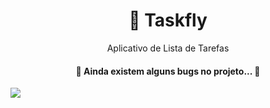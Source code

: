 <h1 align="center">📌 Taskfly</h1>

<p align="center">Aplicativo de Lista de Tarefas</p>




<h4 align="center"> 
	🚧  Ainda existem alguns bugs no projeto...  🚧
</h4>

<img src="https://img.shields.io/static/v1?label=Staging&message=Taskfly&color=7159c1&style=for-the-badge&logo=ghost"/>


